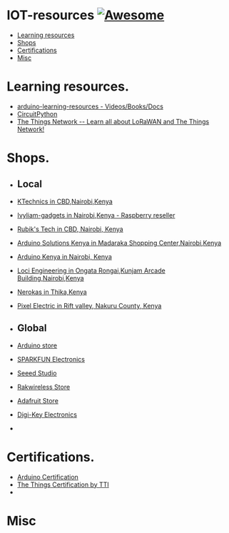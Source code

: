 # IOT-resources [![Awesome](https://cdn.rawgit.com/sindresorhus/awesome/d7305f38d29fed78fa85652e3a63e154dd8e8829/media/badge.svg)](https://github.com/sindresorhus/awesome)

- [Learning resources](#global)
- [Shops](#shops)
- [Certifications](#certifications)
- [Misc](#misc)


# Learning resources.
 - [arduino-learning-resources - Videos/Books/Docs](https://github.com/augnairobi/arduino-learning-resources)
 - [CircuitPython ](https://learn.adafruit.com/welcome-to-circuitpython)
 - [The Things Network -- Learn all about LoRaWAN and The Things Network! ](https://www.thethingsnetwork.org/docs/lorawan/)


 # Shops.
  - ## Local
   - [ KTechnics in CBD,Nairobi,Kenya](https://www.ktechnics.com/)
   - [Ivyliam-gadgets in Nairobi,Kenya - Raspberry reseller](https://shop.ivyliam.com/)
   - [Rubik's Tech in CBD, Nairobi, Kenya ](https://www.rubikstech.co.ke/)
   - [Arduino Solutions Kenya in Madaraka Shopping Center,Nairobi,Kenya](https://askelectronics.co.ke/)
   - [Arduino Kenya in Nairobi, Kenya](https://arduinokenya.co.ke/)
   - [Loci Engineering in Ongata Rongai,Kunjam Arcade Building,Nairobi,Kenya](https://lociengineering.co.ke/)
   - [Nerokas in Thika,Kenya](https://store.nerokas.co.ke/)
   - [Pixel Electric in Rift valley, Nakuru County, Kenya](https://www.pixelelectric.com/)
   
   
  
 - ## Global
  - [ Arduino store ](https://store.arduino.cc/)
  - [SPARKFUN Electronics](https://www.sparkfun.com/)
  - [Seeed Studio](https://www.seeedstudio.com/)
  - [Rakwireless Store](https://store.rakwireless.com/)
  - [Adafruit Store](https://www.adafruit.com/)
  - [Digi-Key Electronics](https://www.digikey.com/)
  - 
  
  
# Certifications.
  - [Arduino Certification ](https://www.arduino.cc/education/certification)
  - [The Things Certification by TTI ](https://www.thethingsnetwork.org/achievements/)
  - [ ]()
  


# Misc
